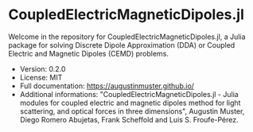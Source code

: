# CoupledElectricMagneticDipoles.jl
Welcome in the repository for CoupledElectricMagneticDipoles.jl, a Julia package for solving Discrete Dipole Approximation (DDA) or Coupled Electric and Magnetic Dipoles (CEMD) problems.
- Version: 0.2.0
- License: MIT
- Full documentation: https://augustinmuster.github.io/
- Additional informations: "CoupledElectricMagneticDipoles.jl - Julia modules for coupled electric
and magnetic dipoles method for light scattering, and optical forces
in three dimensions", Augustin Muster, Diego Romero Abujetas, Frank Scheffold and Luis S. Froufe-Pérez.
